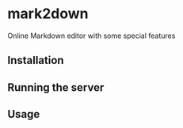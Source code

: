 # mark2down
Online Markdown editor with some special features

## Installation

## Running the server

## Usage

